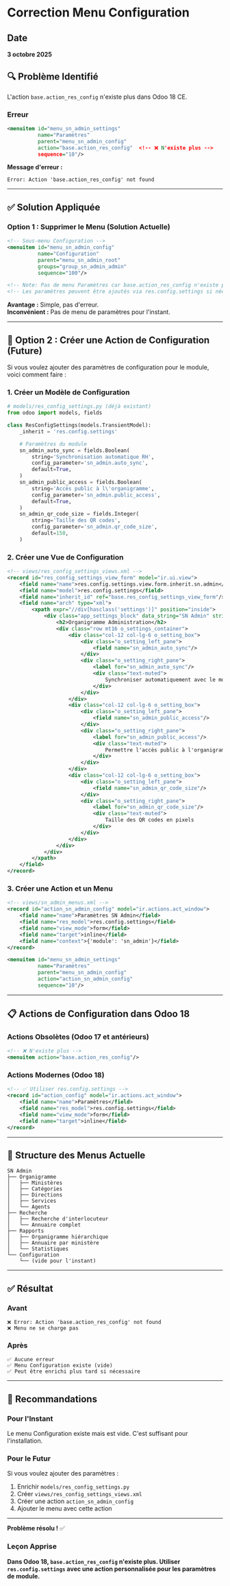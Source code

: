 # Correction Menu Configuration

## Date
**3 octobre 2025**

## 🔍 Problème Identifié

L'action `base.action_res_config` n'existe plus dans Odoo 18 CE.

### Erreur
```xml
<menuitem id="menu_sn_admin_settings"
          name="Paramètres"
          parent="menu_sn_admin_config"
          action="base.action_res_config"  <!-- ❌ N'existe plus -->
          sequence="10"/>
```

**Message d'erreur :**
```
Error: Action 'base.action_res_config' not found
```

---

## ✅ Solution Appliquée

### Option 1 : Supprimer le Menu (Solution Actuelle)

```xml
<!-- Sous-menu Configuration -->
<menuitem id="menu_sn_admin_config"
          name="Configuration"
          parent="menu_sn_admin_root"
          groups="group_sn_admin_admin"
          sequence="100"/>

<!-- Note: Pas de menu Paramètres car base.action_res_config n'existe plus dans Odoo 18 -->
<!-- Les paramètres peuvent être ajoutés via res.config.settings si nécessaire -->
```

**Avantage :** Simple, pas d'erreur.  
**Inconvénient :** Pas de menu de paramètres pour l'instant.

---

## 🔧 Option 2 : Créer une Action de Configuration (Future)

Si vous voulez ajouter des paramètres de configuration pour le module, voici comment faire :

### 1. Créer un Modèle de Configuration

```python
# models/res_config_settings.py (déjà existant)
from odoo import models, fields

class ResConfigSettings(models.TransientModel):
    _inherit = 'res.config.settings'

    # Paramètres du module
    sn_admin_auto_sync = fields.Boolean(
        string='Synchronisation automatique RH',
        config_parameter='sn_admin.auto_sync',
        default=True,
    )
    sn_admin_public_access = fields.Boolean(
        string='Accès public à l\'organigramme',
        config_parameter='sn_admin.public_access',
        default=True,
    )
    sn_admin_qr_code_size = fields.Integer(
        string='Taille des QR codes',
        config_parameter='sn_admin.qr_code_size',
        default=150,
    )
```

### 2. Créer une Vue de Configuration

```xml
<!-- views/res_config_settings_views.xml -->
<record id="res_config_settings_view_form" model="ir.ui.view">
    <field name="name">res.config.settings.view.form.inherit.sn.admin</field>
    <field name="model">res.config.settings</field>
    <field name="inherit_id" ref="base.res_config_settings_view_form"/>
    <field name="arch" type="xml">
        <xpath expr="//div[hasclass('settings')]" position="inside">
            <div class="app_settings_block" data_string="SN Admin" string="SN Admin" data_key="sn_admin">
                <h2>Organigramme Administration</h2>
                <div class="row mt16 o_settings_container">
                    <div class="col-12 col-lg-6 o_setting_box">
                        <div class="o_setting_left_pane">
                            <field name="sn_admin_auto_sync"/>
                        </div>
                        <div class="o_setting_right_pane">
                            <label for="sn_admin_auto_sync"/>
                            <div class="text-muted">
                                Synchroniser automatiquement avec le module RH
                            </div>
                        </div>
                    </div>
                    <div class="col-12 col-lg-6 o_setting_box">
                        <div class="o_setting_left_pane">
                            <field name="sn_admin_public_access"/>
                        </div>
                        <div class="o_setting_right_pane">
                            <label for="sn_admin_public_access"/>
                            <div class="text-muted">
                                Permettre l'accès public à l'organigramme
                            </div>
                        </div>
                    </div>
                    <div class="col-12 col-lg-6 o_setting_box">
                        <div class="o_setting_left_pane">
                            <field name="sn_admin_qr_code_size"/>
                        </div>
                        <div class="o_setting_right_pane">
                            <label for="sn_admin_qr_code_size"/>
                            <div class="text-muted">
                                Taille des QR codes en pixels
                            </div>
                        </div>
                    </div>
                </div>
            </div>
        </xpath>
    </field>
</record>
```

### 3. Créer une Action et un Menu

```xml
<!-- views/sn_admin_menus.xml -->
<record id="action_sn_admin_config" model="ir.actions.act_window">
    <field name="name">Paramètres SN Admin</field>
    <field name="res_model">res.config.settings</field>
    <field name="view_mode">form</field>
    <field name="target">inline</field>
    <field name="context">{'module': 'sn_admin'}</field>
</record>

<menuitem id="menu_sn_admin_settings"
          name="Paramètres"
          parent="menu_sn_admin_config"
          action="action_sn_admin_config"
          sequence="10"/>
```

---

## 📋 Actions de Configuration dans Odoo 18

### Actions Obsolètes (Odoo 17 et antérieurs)
```xml
<!-- ❌ N'existe plus -->
<menuitem action="base.action_res_config"/>
```

### Actions Modernes (Odoo 18)
```xml
<!-- ✅ Utiliser res.config.settings -->
<record id="action_config" model="ir.actions.act_window">
    <field name="name">Paramètres</field>
    <field name="res_model">res.config.settings</field>
    <field name="view_mode">form</field>
    <field name="target">inline</field>
</record>
```

---

## 🎯 Structure des Menus Actuelle

```
SN Admin
├── Organigramme
│   ├── Ministères
│   ├── Catégories
│   ├── Directions
│   ├── Services
│   └── Agents
├── Recherche
│   ├── Recherche d'interlocuteur
│   └── Annuaire complet
├── Rapports
│   ├── Organigramme hiérarchique
│   ├── Annuaire par ministère
│   └── Statistiques
└── Configuration
    └── (vide pour l'instant)
```

---

## ✅ Résultat

### Avant
```
❌ Error: Action 'base.action_res_config' not found
❌ Menu ne se charge pas
```

### Après
```
✅ Aucune erreur
✅ Menu Configuration existe (vide)
✅ Peut être enrichi plus tard si nécessaire
```

---

## 📝 Recommandations

### Pour l'Instant
Le menu Configuration existe mais est vide. C'est suffisant pour l'installation.

### Pour le Futur
Si vous voulez ajouter des paramètres :
1. Enrichir `models/res_config_settings.py`
2. Créer `views/res_config_settings_views.xml`
3. Créer une action `action_sn_admin_config`
4. Ajouter le menu avec cette action

---

**Problème résolu !** ✅

### Leçon Apprise

**Dans Odoo 18, `base.action_res_config` n'existe plus. Utiliser `res.config.settings` avec une action personnalisée pour les paramètres de module.**
